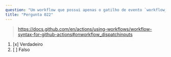 ```yaml
---
question: "Um workflow que possui apenas o gatilho de evento `workflow_dispatch` pode ser acionado usando a REST API do GitHub"
title: "Pergunta 022"
---
```


> https://docs.github.com/en/actions/using-workflows/workflow-syntax-for-github-actions#onworkflow_dispatchinputs
1. [x] Verdadeiro
1. [ ] Falso

